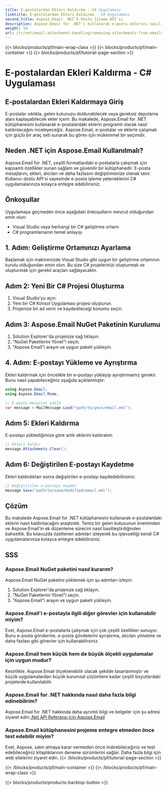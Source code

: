 ```yaml
---
title: E-postalardan Ekleri Kaldırma - C# Uygulaması
linktitle: E-postalardan Ekleri Kaldırma - C# Uygulaması
second_title: Aspose.Email .NET E-Posta İşleme API'si
description: Aspose.Email for .NET'i kullanarak e-posta eklerini nasıl kaldıracağınızı öğrenin. C# kaynak koduyla adım adım kılavuz.
weight: 18
url: /tr/net/email-attachment-handling/removing-attachments-from-emails-csharp-implementation/
---
```


{{< blocks/products/pf/main-wrap-class >}}
{{< blocks/products/pf/main-container >}}
{{< blocks/products/pf/tutorial-page-section >}}

# E-postalardan Ekleri Kaldırma - C# Uygulaması


## E-postalardan Ekleri Kaldırmaya Giriş

E-postalar sıklıkla, gelen kutunuzu doldurabilecek veya gereksiz depolama alanı kaplayabilecek ekler içerir. Bu makalede, Aspose.Email for .NET kütüphanesini kullanarak e-postalardaki eklerin programlı olarak nasıl kaldırılacağını inceleyeceğiz. Aspose.Email, e-postalar ve eklerle çalışmak için güçlü bir araç seti sunarak bu görev için mükemmel bir seçimdir.

## Neden .NET için Aspose.Email Kullanılmalı?

Aspose.Email for .NET, çeşitli formatlardaki e-postalarla çalışmak için kapsamlı özellikler sunan sağlam ve güvenilir bir kütüphanedir. E-posta mesajlarını, ekleri, alıcıları ve daha fazlasını değiştirmenize olanak tanır. Kullanıcı dostu API'si sayesinde e-posta işleme yeteneklerini C# uygulamalarınıza kolayca entegre edebilirsiniz.

## Önkoşullar

Uygulamaya geçmeden önce aşağıdaki önkoşulların mevcut olduğundan emin olun:

- Visual Studio veya herhangi bir C# geliştirme ortamı
- C# programlamanın temel anlayışı

## 1. Adım: Geliştirme Ortamınızı Ayarlama

Başlamak için makinenizde Visual Studio gibi uygun bir geliştirme ortamının kurulu olduğundan emin olun. Bu size C# projelerinizi oluşturmak ve oluşturmak için gerekli araçları sağlayacaktır.

## Adım 2: Yeni Bir C# Projesi Oluşturma

1. Visual Studio'yu açın.
2. Yeni bir C# Konsol Uygulaması projesi oluşturun.
3. Projenize bir ad verin ve kaydedileceği konumu seçin.

## Adım 3: Aspose.Email NuGet Paketinin Kurulumu

1. Solution Explorer'da projenize sağ tıklayın.
2. "NuGet Paketlerini Yönet"i seçin.
3. "Aspose.Email"i arayın ve uygun paketi yükleyin.

## 4. Adım: E-postayı Yükleme ve Ayrıştırma

Ekleri kaldırmak için öncelikle bir e-postayı yükleyip ayrıştırmamız gerekir. Bunu nasıl yapabileceğiniz aşağıda açıklanmıştır:

```csharp
using Aspose.Email;
using Aspose.Email.Mime;

// E-posta mesajını yükle
var message = MailMessage.Load("path/to/your/email.eml");
```

## Adım 5: Ekleri Kaldırma

E-postayı yüklediğimize göre artık eklerini kaldıralım:

```csharp
// Ekleri kaldır
message.Attachments.Clear();
```

## Adım 6: Değiştirilen E-postayı Kaydetme

Ekleri kaldırdıktan sonra değiştirilen e-postayı kaydedebilirsiniz:

```csharp
// Değiştirilen e-postayı kaydet
message.Save("path/to/save/modified/email.eml");
```

## Çözüm

Bu makalede Aspose.Email for .NET kütüphanesini kullanarak e-postalardaki eklerin nasıl kaldırılacağını araştırdık. Temiz bir gelen kutusunun öneminden ve Aspose.Email'in ek düzenleme sürecini nasıl basitleştirdiğinden bahsettik. Bu kılavuzda özetlenen adımları izleyerek bu işlevselliği kendi C# uygulamalarınıza kolayca entegre edebilirsiniz.

## SSS

### Aspose.Email NuGet paketini nasıl kurarım?

Aspose.Email NuGet paketini yüklemek için şu adımları izleyin:
1. Solution Explorer'da projenize sağ tıklayın.
2. "NuGet Paketlerini Yönet"i seçin.
3. "Aspose.Email"i arayın ve uygun paketi yükleyin.

### Aspose.Email'i e-postayla ilgili diğer görevler için kullanabilir miyim?

Evet, Aspose.Email e-postalarla çalışmak için çok çeşitli özellikler sunuyor. Bunu e-posta gönderme, e-posta gövdelerini ayrıştırma, alıcıları yönetme ve daha fazlası gibi görevler için kullanabilirsiniz.

### Aspose.Email hem küçük hem de büyük ölçekli uygulamalar için uygun mudur?

Kesinlikle. Aspose.Email ölçeklenebilir olacak şekilde tasarlanmıştır ve küçük uygulamalardan büyük kurumsal çözümlere kadar çeşitli boyutlardaki projelerde kullanılabilir.

### Aspose.Email for .NET hakkında nasıl daha fazla bilgi edinebilirim?

 Aspose.Email for .NET hakkında daha ayrıntılı bilgi ve belgeler için şu adresi ziyaret edin:[.Net API Referansı için Aspose.Email](https://reference.aspose.com/email/net)

### Aspose.Email kütüphanesini projeme entegre etmeden önce test edebilir miyim?

Evet, Aspose, satın almaya karar vermeden önce indirebileceğiniz ve test edebileceğiniz kitaplıklarının deneme sürümlerini sağlar. Daha fazla bilgi için web sitelerini ziyaret edin.
{{< /blocks/products/pf/tutorial-page-section >}}

{{< /blocks/products/pf/main-container >}}
{{< /blocks/products/pf/main-wrap-class >}}

{{< blocks/products/products-backtop-button >}}
